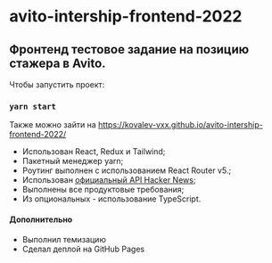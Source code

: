 # avito-intership-frontend-2022
## Фронтенд тестовое задание на позицию стажера в Avito.

Чтобы запустить проект:
### `yarn start`

Также можно зайти на https://kovalev-vxx.github.io/avito-intership-frontend-2022/

- Использован React, Redux и Tailwind;
- Пакетный менеджер yarn;
- Роутинг выполнен с использованием React Router v5.;
- Использован [официальный API Hacker News](https://github.com/HackerNews/API);
- Выполнены все продуктовые требования;
- Из опциональных - использование TypeScript.


#### Дополнительно

- Выполнил темизацию
- Сделал деплой на GitHub Pages
